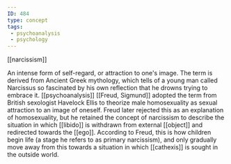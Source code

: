 ```yaml
---
ID: 484
type: concept
tags: 
 - psychoanalysis
 - psychology
---
```


[[narcissism]]

 An intense form
of self-regard, or attraction to one's image. The term is derived from
Ancient Greek mythology, which tells of a young man called Narcissus so
fascinated by his own reflection that he drowns trying to embrace it.
[[psychoanalysis]] [[Freud, Sigmund]] adopted the term
from British sexologist Havelock Ellis to theorize male homosexuality as
sexual attraction to an image of oneself. Freud later rejected this as
an explanation of homosexuality, but he retained the concept of
narcissism to describe the situation in which
[[libido]] is withdrawn from
external [[object]] and
redirected towards the
[[ego]]. According to Freud,
this is how children begin life (a stage he refers to as primary
narcissism), and only gradually move away from this towards a situation
in which [[cathexis]] is
sought in the outside world.

